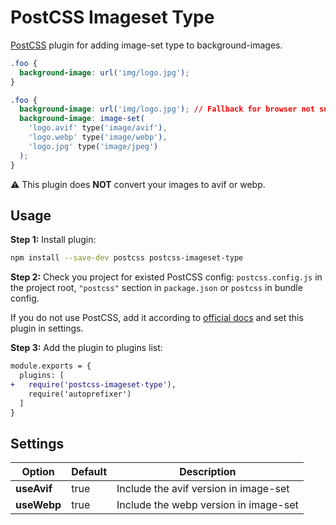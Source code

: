 # PostCSS Imageset Type

[PostCSS](https://github.com/postcss/postcss) plugin for adding image-set type to background-images.

```css
.foo {
  background-image: url('img/logo.jpg');
}
```

```css
.foo {
  background-image: url('img/logo.jpg'); // Fallback for browser not supporting image-set
  background-image: image-set(
    'logo.avif' type('image/avif'),
    'logo.webp' type('image/webp'),
    'logo.jpg' type('image/jpeg')
  );
}
```

⚠ This plugin does **NOT** convert your images to avif or webp.

## Usage

**Step 1:** Install plugin:

```sh
npm install --save-dev postcss postcss-imageset-type
```

**Step 2:** Check you project for existed PostCSS config: `postcss.config.js` in the project root, `"postcss"` section in `package.json` or `postcss` in bundle config.

If you do not use PostCSS, add it according to [official docs] and set this plugin in settings.

**Step 3:** Add the plugin to plugins list:

```diff
module.exports = {
  plugins: [
+   require('postcss-imageset-type'),
    require('autoprefixer')
  ]
}
```

[official docs]: https://github.com/postcss/postcss#usage


## Settings

| Option      | Default | Description                           |
| ----------- | ------- | ------------------------------------- |
| **useAvif** | true    | Include the avif version in image-set |
| **useWebp** | true    | Include the webp version in image-set |
